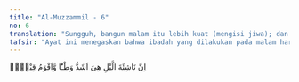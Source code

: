 ```yaml
---
title: "Al-Muzzammil - 6"
no: 6
translation: "Sungguh, bangun malam itu lebih kuat (mengisi jiwa); dan (bacaan pada waktu itu) lebih berkesan. "
tafsir: "Ayat ini menegaskan bahwa ibadah yang dilakukan pada malam hari terasa lebih berkesan dan mantap, baik di hati maupun di lidah, sebab bacaan ayat-ayat itu lebih jelas dibandingkan bacaan pada siang hari di saat manusia sedang disibukkan oleh urusan-urusan kehidupan duniawi."
---
```


اِنَّ نَاشِئَةَ الَّيْلِ هِيَ اَشَدُّ وَطْـًٔا وَّاَقْوَمُ قِيْلًاۗ
